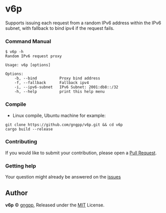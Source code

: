 # v6p

Supports issuing each request from a random IPv6 address within the IPv6 subnet, with fallback to bind ipv4 if the request fails.

### Command Manual

```shell
$ v6p -h
Random IPv6 request proxy

Usage: v6p [options]

Options:
    -b, --bind          Proxy bind address
    -f, --fallback      Fallback ipv4
    -i, --ipv6-subnet   IPv6 Subnet: 2001:db8::/32
    -h, --help          print this help menu
```

### Compile

- Linux compile, Ubuntu machine for example:

```shell
git clone https://github.com/gngpp/v6p.git && cd v6p
cargo build --release
```

### Contributing

If you would like to submit your contribution, please open a [Pull Request](https://github.com/gngpp/v6p/pulls).

### Getting help

Your question might already be answered on the [issues](https://github.com/gngpp/v6p/issues)

## Author

**v6p** © [gngpp](https://github.com/gngpp), Released under the [MIT](./LICENSE) License.